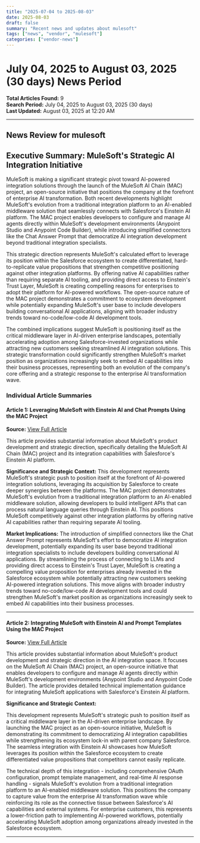 ```yaml
---
title: "2025-07-04 to 2025-08-03"
date: 2025-08-03
draft: false
summary: "Recent news and updates about mulesoft"
tags: ["news", "vendor", "mulesoft"]
categories: ["vendor-news"]
---
```


# July 04, 2025 to August 03, 2025 (30 days) News Period 

**Total Articles Found:** 9  
**Search Period:** July 04, 2025 to August 03, 2025 (30 days)  
**Last Updated:** August 03, 2025 at 12:20 AM

---

## News Review for mulesoft

## Executive Summary: MuleSoft's Strategic AI Integration Initiative

MuleSoft is making a significant strategic pivot toward AI-powered integration solutions through the launch of the MuleSoft AI Chain (MAC) project, an open-source initiative that positions the company at the forefront of enterprise AI transformation. Both recent developments highlight MuleSoft's evolution from a traditional integration platform to an AI-enabled middleware solution that seamlessly connects with Salesforce's Einstein AI platform. The MAC project enables developers to configure and manage AI agents directly within MuleSoft's development environments (Anypoint Studio and Anypoint Code Builder), while introducing simplified connectors like the Chat Answer Prompt that democratize AI integration development beyond traditional integration specialists.

This strategic direction represents MuleSoft's calculated effort to leverage its position within the Salesforce ecosystem to create differentiated, hard-to-replicate value propositions that strengthen competitive positioning against other integration platforms. By offering native AI capabilities rather than requiring separate AI tooling, and providing direct access to Einstein's Trust Layer, MuleSoft is creating compelling reasons for enterprises to adopt their platform for AI-powered workflows. The open-source nature of the MAC project demonstrates a commitment to ecosystem development while potentially expanding MuleSoft's user base to include developers building conversational AI applications, aligning with broader industry trends toward no-code/low-code AI development tools.

The combined implications suggest MuleSoft is positioning itself as the critical middleware layer in AI-driven enterprise landscapes, potentially accelerating adoption among Salesforce-invested organizations while attracting new customers seeking streamlined AI integration solutions. This strategic transformation could significantly strengthen MuleSoft's market position as organizations increasingly seek to embed AI capabilities into their business processes, representing both an evolution of the company's core offering and a strategic response to the enterprise AI transformation wave.

### Individual Article Summaries

#### Article 1: Leveraging MuleSoft with Einstein AI and Chat Prompts Using the MAC Project

**Source:** [View Full Article](https://developer.salesforce.com/blogs/2025/07/leveraging-mulesoft-with-einstein-ai-and-chat-prompts-using-the-mac-project)

This article provides substantial information about MuleSoft's product development and strategic direction, specifically detailing the MuleSoft AI Chain (MAC) project and its integration capabilities with Salesforce's Einstein AI platform.

**Significance and Strategic Context:**
This development represents MuleSoft's strategic push to position itself at the forefront of AI-powered integration solutions, leveraging its acquisition by Salesforce to create deeper synergies between the platforms. The MAC project demonstrates MuleSoft's evolution from a traditional integration platform to an AI-enabled middleware solution, allowing developers to build intelligent APIs that can process natural language queries through Einstein AI. This positions MuleSoft competitively against other integration platforms by offering native AI capabilities rather than requiring separate AI tooling.

**Market Implications:**
The introduction of simplified connectors like the Chat Answer Prompt represents MuleSoft's effort to democratize AI integration development, potentially expanding its user base beyond traditional integration specialists to include developers building conversational AI applications. By streamlining the process of connecting to LLMs and providing direct access to Einstein's Trust Layer, MuleSoft is creating a compelling value proposition for enterprises already invested in the Salesforce ecosystem while potentially attracting new customers seeking AI-powered integration solutions. This move aligns with broader industry trends toward no-code/low-code AI development tools and could strengthen MuleSoft's market position as organizations increasingly seek to embed AI capabilities into their business processes.

---

#### Article 2: Integrating MuleSoft with Einstein AI and Prompt Templates Using the MAC Project

**Source:** [View Full Article](https://developer.salesforce.com/blogs/2025/07/integrating-mulesoft-with-einstein-ai-and-prompt-templates-using-the-mac-project)

This article provides substantial information about MuleSoft's product development and strategic direction in the AI integration space. It focuses on the MuleSoft AI Chain (MAC) project, an open-source initiative that enables developers to configure and manage AI agents directly within MuleSoft's development environments (Anypoint Studio and Anypoint Code Builder). The article provides detailed technical implementation guidance for integrating MuleSoft applications with Salesforce's Einstein AI platform.

**Significance and Strategic Context:**

This development represents MuleSoft's strategic push to position itself as a critical middleware layer in the AI-driven enterprise landscape. By launching the MAC project as an open-source initiative, MuleSoft is demonstrating its commitment to democratizing AI integration capabilities while strengthening its ecosystem lock-in with parent company Salesforce. The seamless integration with Einstein AI showcases how MuleSoft leverages its position within the Salesforce ecosystem to create differentiated value propositions that competitors cannot easily replicate.

The technical depth of this integration - including comprehensive OAuth configuration, prompt template management, and real-time AI response handling - signals MuleSoft's evolution from a traditional integration platform to an AI-enabled middleware solution. This positions the company to capture value from the enterprise AI transformation wave while reinforcing its role as the connective tissue between Salesforce's AI capabilities and external systems. For enterprise customers, this represents a lower-friction path to implementing AI-powered workflows, potentially accelerating MuleSoft adoption among organizations already invested in the Salesforce ecosystem.



---

